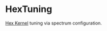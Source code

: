 # HexTuning
[Hex Kernel](https://github.com/tytydraco/hex_jasmine) tuning via spectrum configuration.

